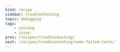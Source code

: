 ```yaml
---
kind: recipe
sidebar: troubleshooting
topic: debugging
tags:
    - solving
    - issue
prev: /recipes/troubleshooting/
next: /recipes/troubleshooting/some-failed-tests/
---
```


